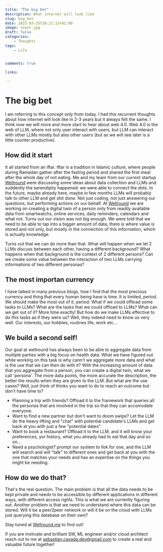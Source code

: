 ```yaml
---
title: "The big bet"
description: What internet will look like
slug: big_bet
date: 2025-03-25T10:21:13+02:00
image: cover.jpg
draft: false
categories:
    - Thoughts
tags:
    - Life


comments: true

links:
    
---
```


# The big bet

I am referring to this concept only from today. I had this recurrent thoughts about how internet will look like in 2-3 years but it always felt the same. I think now we will more and more start to hear about web 4.0. Web 4.0 is the web of LLM, where not only user interact with users, but LLM can interact with other LLMs mostly but also other users (but as we will see later is a little counter productive).

## How did it start

It all started from an iftar. Iftar is a tradition in Islamic culture, where people during Ramadan gather after the fasting period and shared the first meal after the whole day of not eating. Me and my team from our current startup [Wellround](https://wellround.me) were discussing some ideas about data collection and LLMs and suddently the serendipity happened: we were able to connect the dots. In the future, maybe already here, maybe in few months LLMs will probably talk to other LLM and get shit done. Not just coding, not just answering our questions, but performing actions on our behalf. At [Wellround](https://wellround.me) we are working on creating a digital twin of a person only from readily available data from smartwatchs, online services, daily reminders, calendars and what not. Turns out our vision was not big enough. We were told that we need to be able to tap into a bigger amount of data, there is where value is stored and not only, but mostly in the connection of this information, which is actually knowledge.

Turns out that we can do more than that. What will happen when we let 2 LLMs discuss between each other, having a different background? What happens when that background is the context of 2 different persons?
Can we create some value between the interaction of two LLMs carrying informations of two different personas?

## The most importan currency
I have talked in many previous blogs, how I find that the most precious currency and thing that every human being have is time. It is limited, period. We should make the most out of it, period. What if we could offload some tasks to LLMs? What are the tasks that we could offload to LLMs? What can we get out of it? More time exactly!
But how do we make LLMs effective to do this tasks as if they were us? Well, they indeed need to know us very well. Our interests, our hobbies, routines life, work etc...


## We build a second self!

Our goal at wellround has always been to be able to aggregate data from multiple parties with a big focus on health data. What we have figured out while working on this task is why cann't we aggregate more data and what is the use that we can then do with it? With the increasing amount of data that you aggregate from a person, you can create a digital twin, what we call 'persona'. The more data points, the more accurate the description, the better the results when they are given to the LLM.
But what are the use cases? Well, just think of thinks you want to do to reach an outcome but don't have time to? 
- Planning a trip with friends? Offload it to the framework that queries all the personas that are involved in the trip so that they can accomodate everyone.
- Want to find a new partner but don't want to doom swipe? Let the LLM do the heavy lifting and "chat" with potential candidate's LLMs and get back at you with just a few "potential dates"
- Want to book a restaurant? Offload it to the LLM, and it will know your preferences, yor history, what you already had to eat that day and so on...
- Need a psychologist? prompt our system to llok for one, and the LLM will search and will "talk" to different ones and get back at you with the one that matches your needs and has an expertise on the things you might be needing.

## How do we do that?

That's the real question. The main problem is that all the data needs to be kept private and needs to be accessible by different applications in different ways, with different access rights. This is what we are currently figuring out. Another problem is that we need to understand where this data can be stored. Will it be a peer2peer network or will it be on the cloud with LLMs just querying this database on their own?

Stay tuned at [Wellround.me](https://wellround.me) to find out!

If you are motivate and brilliant SW, ML engineer and/or cloud architect reach out to me at [sebastian.cavada.dev@gmail.com](sebastian.cavada.dev@gmail.com) to create a real and valuable future together!